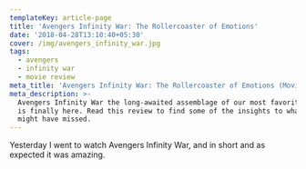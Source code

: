 ```yaml
---
templateKey: article-page
title: 'Avengers Infinity War: The Rollercoaster of Emotions'
date: '2018-04-28T13:10:40+05:30'
cover: /img/avengers_infinity_war.jpg
tags:
  - avengers
  - infinity war
  - movie review
meta_title: 'Avengers Infinity War: The Rollercoaster of Emotions (Movie Review)'
meta_description: >-
  Avengers Infinity War the long-awaited assemblage of our most favorite heroes,
  is finally here. Read this review to find some of the insights to what you
  might have missed.
---
```

Yesterday I went to watch Avengers Infinity War, and in short and as expected it was amazing.
